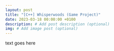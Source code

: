 ```yaml
---
layout: post
title: "[C++] Whisperwoods (Game Project)"
date: 2023-03-18 00:00:00 +0100
description: # Add post description (optional)
img: # Add image post (optional)
---
```


text goes here